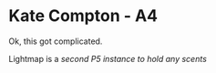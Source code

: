 # Kate Compton - A4


Ok, this got complicated.

Lightmap is a *second P5 instance to hold any scents*